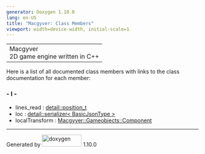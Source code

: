 ```yaml
---
generator: Doxygen 1.10.0
lang: en-US
title: "Macgyver: Class Members"
viewport: width=device-width, initial-scale=1
---
```


<div id="top">

<div id="titlearea">

<table data-cellspacing="0" data-cellpadding="0">
<colgroup>
<col style="width: 100%" />
</colgroup>
<tbody>
<tr id="projectrow" class="odd">
<td id="projectalign"><div id="projectname">
Macgyver
</div>
<div id="projectbrief">
2D game engine written in C++
</div></td>
</tr>
</tbody>
</table>

</div>

<div id="main-nav">

</div>

</div>

<div class="contents">

<div class="textblock">

Here is a list of all documented class members with links to the class
documentation for each member:

</div>

### <span id="index_l"></span>- l -

- lines_read : <a
  href="structdetail_1_1position__t.html#a9ec1ac6600d1364f4d1c9f67de6a670b"
  class="el">detail::position_t</a>
- loc : <a
  href="classdetail_1_1serializer.html#a80ca90565eec446d377ab65a023297ab"
  class="el">detail::serializer&lt; BasicJsonType &gt;</a>
- localTransform : <a
  href="class_macgyver_1_1_gameobjects_1_1_component.html#a8c731b26091d06f104caceec257a8127"
  class="el">Macgyver::Gameobjects::Component</a>

</div>

------------------------------------------------------------------------

<span class="small">Generated
by [<img src="doxygen.svg" class="footer" width="104" height="31"
alt="doxygen" />](https://www.doxygen.org/index.html) 1.10.0</span>
